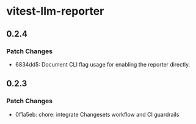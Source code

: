 # vitest-llm-reporter

## 0.2.4

### Patch Changes

- 6834dd5: Document CLI flag usage for enabling the reporter directly.

## 0.2.3

### Patch Changes

- 0f1a5eb: chore: integrate Changesets workflow and CI guardrails
